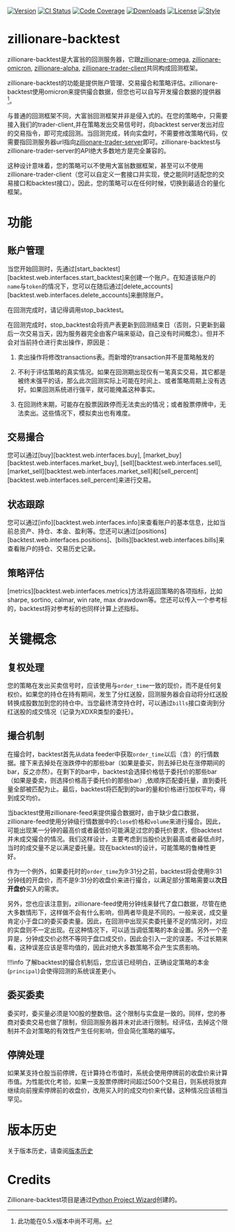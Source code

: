 [![Version](http://img.shields.io/pypi/v/zillionare-backtest?color=brightgreen)](https://pypi.python.org/pypi/zillionare-backtest)
[![CI Status](https://github.com/zillionare/backtesting/actions/workflows/release.yml/badge.svg)](https://github.com/zillionare/backtesting)
[![Code Coverage](https://img.shields.io/codecov/c/github/zillionare/backtesting)](https://app.codecov.io/gh/zillionare/backtesting)
[![Downloads](https://pepy.tech/badge/zillionare-backtest)](https://pepy.tech/project/zillionare-backtest)
[![License](https://img.shields.io/badge/License-MIT.svg)](https://opensource.org/licenses/MIT)
[![Style](https://img.shields.io/badge/code%20style-black-000000.svg)](https://github.com/psf/black)

# zillionare-backtest

zillionare-backtest是大富翁的回测服务器，它跟[zillionare-omega](https://zillionare.github.io/omega/), [zillionare-omicron](https://zillionare.github.io/omicron), [zillionare-alpha](https://zillionare.github.io/alpha), [zillionare-trader-client](https://zillionare.github.io/traderclient)共同构成回测框架。

zillionare-backtest的功能是提供账户管理、交易撮合和策略评估。zillionare-backtest使用omicron来提供撮合数据，但您也可以自写开发撮合数据的提供器[^1]。

与普通的回测框架不同，大富翁回测框架并非是侵入式的。在您的策略中，只需要接入我们的trader-client,并在策略发出交易信号时，向backtest server发出对应的交易指令，即可完成回测。当回测完成，转向实盘时，不需要修改策略代码，仅需要指回测服务器url指向[zillionare-trader-server](https://zillionare.github.io/traderserver/)即可。zillionare-backtest与zillionare-trader-server的API绝大多数地方是完全兼容的。

这种设计意味着，您的策略可以不使用大富翁数据框架，甚至可以不使用zillionare-trader-client（您可以自定义一套接口并实现，使之能同时适配您的交易接口和backtest接口）。因此，您的策略可以在任何时候，切换到最适合的量化框架。

# 功能
## 账户管理
当您开始回测时，先通过[start_backtest][backtest.web.interfaces.start_backtest]来创建一个账户。在知道该账户的`name`与`token`的情况下，您可以在随后通过[delete_accounts][backtest.web.interfaces.delete_accounts]来删除账户。

在回测完成时，请记得调用stop_backtest。

在回测完成时，stop_backtest会将资产表更新到回测结束日（否则，只更新到最后一次交易当天，因为服务器完全由客户端来驱动，自己没有时间概念）。但并不会对当前持仓进行卖出操作，原因是：

1. 卖出操作将修改transactions表。而新增的transaction并不是策略触发的
   
2. 不利于评估策略的真实情况。如果在回测期出现仅有一笔真实交易，其它都是被终末强平的话，那么此次回测实际上可能在时间上、或者策略周期上没有选好。如果回测系统进行强平，就可能掩盖这种事实。
   
3. 在回测终末期，可能存在股票因跌停而无法卖出的情况；或者股票停牌中，无法卖出。这些情况下，模拟卖出也有难度。

## 交易撮合

您可以通过[buy][backtest.web.interfaces.buy], [market_buy][backtest.web.interfaces.market_buy], [sell][backtest.web.interfaces.sell], [market_sell][backtest.web.interfaces.market_sell]和[sell_percent][backtest.web.interfaces.sell_percent]来进行交易。

## 状态跟踪

您可以通过[info][backtest.web.interfaces.info]来查看账户的基本信息，比如当前总资产、持仓、本金、盈利等。您还可以通过[positions][backtest.web.interfaces.positions]、[bills][backtest.web.interfaces.bills]来查看账户的持仓、交易历史记录。

## 策略评估

[metrics][backtest.web.interfaces.metrics]方法将返回策略的各项指标，比如sharpe, sortino, calmar, win rate, max drawdown等。您还可以传入一个参考标的，backtest将对参考标的也同样计算上述指标。

# 关键概念

## 复权处理
您的策略在发出买卖信号时，应该使用与`order_time`一致的现价，而不是任何复权价。如果您的持仓在持有期间，发生了分红送股，回测服务器会自动将分红送股转换成股数加到您的持仓中。当您最终清空持仓时，可以通过`bills`接口查询到分红送股的成交情况（记录为XDXR类型的委托）。

## 撮合机制
在撮合时，backtest首先从data feeder中获取`order_time`以后（含）的行情数据。接下来去掉处在涨跌停中的那些bar（如果是委买，则去掉已处在涨停期间的bar，反之亦然）。在剩下的bar中，backtest会选择价格低于委托价的那些bar（如果是委卖，则选择价格高于委托价的那些bar）,依顺序匹配委托量，直到委托量全部被匹配为止。最后，backtest将匹配到的bar的量和价格进行加权平均，得到成交均价。

当backtest使用zillionare-feed来提供撮合数据时，由于缺少盘口数据，zillionare-feed使用分钟级行情数据中的`close`价格和`volume`来进行撮合。因此，可能出现某一分钟的最高价或者最低价可能满足过您的委托价要求，但backtest并未成交撮合的情况。我们这样设计，主要考虑到当股价达到最高或者最低点时，当时的成交量不足以满足委托量。现在backtest的设计，可能策略的鲁棒性更好。

作为一个例外，如果委托时的`order_time`为9:31分之前，backtest将会使用9:31分钟线的开盘价，而不是9:31分的收盘价来进行撮合，以满足部分策略需要以**次日开盘价**买入的需求。

另外，您也应该注意到，zillionare-feed使用分钟线来替代了盘口数据，尽管在绝大多数情形下，这样做不会有什么影响，但两者毕竟是不同的。一般来说，成交量肯定小于盘口的委买委卖量。因此，在回测中出现买卖委托量不足的情况时，对应的实盘则不一定出现。在这种情况下，可以适当调低策略的本金设置。另外一个差异是，分钟成交价必然不等同于盘口成交价，因此会引入一定的误差。不过长期来看，这种误差应该是零均值的，因此对绝大多数策略不会产生实质影响。

!!!info
    了解backtest的撮合机制后，您应该已经明白，正确设定策略的本金(`principal`)会使得回测的系统误差更小。

## 委买委卖
委买时，委买量必须是100股的整数倍。这个限制与实盘是一致的。同样，您的券商对委卖交易也做了限制，但回测服务器并未对此进行限制。经评估，去掉这个限制并不会对策略的有效性产生任何影响，但会简化策略的编写。

## 停牌处理
如果某支持仓股当前停牌，在计算持仓市值时，系统会使用停牌前的收盘价来计算市值。为性能优化考验，如果一支股票停牌时间超过500个交易日，则系统将放弃继续向前搜索停牌前的收盘价，改用买入时的成交均价来代替。这种情况应该相当罕见。
# 版本历史
关于版本历史，请查阅[版本历史](history)
# Credits

Zillionare-backtest项目是通过[Python Project Wizard](zillionare.github.io/python-project-wizard)创建的。


[^1]:此功能在0.5.x版本中尚不可用。
